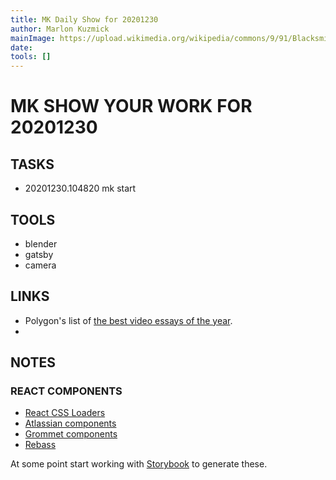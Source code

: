 ```yaml
---
title: MK Daily Show for 20201230
author: Marlon Kuzmick
mainImage: https://upload.wikimedia.org/wikipedia/commons/9/91/Blacksmith_tools_2.jpg
date: 
tools: []
---
```

# MK SHOW YOUR WORK FOR 20201230

## TASKS

- 20201230.104820 mk start

## TOOLS

- blender
- gatsby
- camera

## LINKS
* Polygon's list of [the best video essays of the year](https://www.polygon.com/22202828/best-video-essays-of-2020).
* 

## NOTES



### REACT COMPONENTS
* [React CSS Loaders](https://github.com/LucasBassetti/react-css-loaders)
* [Atlassian components](https://atlassian.design/components/tabs/examples)
* [Grommet components](https://v2.grommet.io/components)
* [Rebass](https://rebassjs.org/)

At some point start working with [Storybook](https://storybook.js.org/) to generate these.



